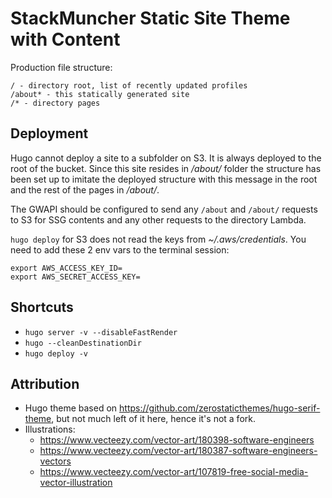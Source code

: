 # StackMuncher Static Site Theme with Content

Production file structure:

```
/ - directory root, list of recently updated profiles
/about* - this statically generated site
/* - directory pages
```

## Deployment

Hugo cannot deploy a site to a subfolder on S3. It is always deployed to the root of the bucket.
Since this site resides in */about/* folder the structure has been set up to imitate the deployed structure with this message in the root
and the rest of the pages in */about/*.

The GWAPI should be configured to send any `/about` and `/about/` requests to S3 for SSG contents and any other requests to the directory Lambda.

`hugo deploy` for S3 does not read the keys from *~/.aws/credentials*. You need to add these 2 env vars to the terminal session:

```
export AWS_ACCESS_KEY_ID=
export AWS_SECRET_ACCESS_KEY=
```

## Shortcuts

* `hugo server -v --disableFastRender`
* `hugo --cleanDestinationDir`
* `hugo deploy -v`

## Attribution

* Hugo theme based on https://github.com/zerostaticthemes/hugo-serif-theme, but not much left of it here, hence it's not a fork.
* Illustrations:
  *  https://www.vecteezy.com/vector-art/180398-software-engineers
  *  https://www.vecteezy.com/vector-art/180387-software-engineers-vectors
  *  https://www.vecteezy.com/vector-art/107819-free-social-media-vector-illustration
